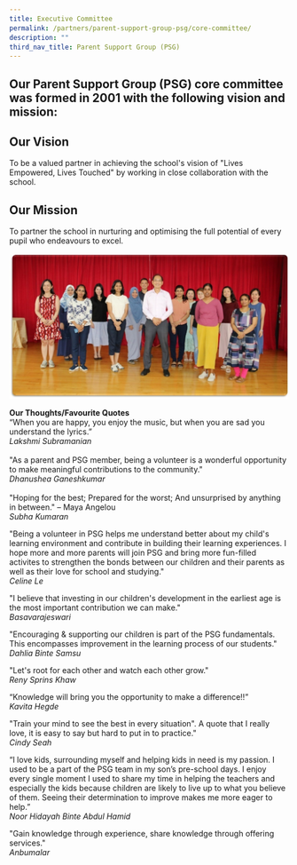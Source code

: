 ```yaml
---
title: Executive Committee
permalink: /partners/parent-support-group-psg/core-committee/
description: ""
third_nav_title: Parent Support Group (PSG)
---
```

Our Parent Support Group (PSG) core committee was formed in 2001 with the following vision and mission:
-----------------------

Our Vision
----------

To be a valued partner in achieving the school's vision of "Lives Empowered, Lives Touched" by working in close collaboration with the school.
  
Our Mission
-----------

To partner the school in nurturing and optimising the full potential of every pupil who endeavours to excel.

![](/images/PSG1.jpg)

**Our Thoughts/Favourite Quotes**
<br>
“When you are happy, you enjoy the music, but when you are sad you understand the lyrics.”
<br>
*Lakshmi Subramanian*
<br>
<br>
&quot;As a parent and PSG member, being a volunteer is a wonderful opportunity to make meaningful contributions to the community.&quot;
<br>
*Dhanushea Ganeshkumar*
<br><br>
&quot;Hoping for the best; Prepared for the worst; And unsurprised by anything in between.&quot; – Maya Angelou
<br>
*Subha Kumaran*

&quot;Being a volunteer in PSG helps me understand better about my child&#39;s learning environment and
contribute in building their learning experiences. I hope more and more parents will join PSG and bring
more fun-filled activites to strengthen the bonds between our children and their parents as well as their
love for school and studying.&quot;<br>
*Celine Le*

&quot;I believe that investing in our children&#39;s development in the earliest age is the most important contribution
we can make.&quot;<br>
*Basavarajeswari*

&quot;Encouraging &amp; supporting our children is part of the PSG fundamentals. This encompasses improvement
in the learning process of our students.&quot;
<br>
*Dahlia Binte Samsu*

&quot;Let&#39;s root for each other and watch each other grow.&quot;<br>
*Reny Sprins Khaw*

“Knowledge will bring you the opportunity to make a difference!!”<br>
*Kavita Hegde*

&quot;Train your mind to see the best in every situation&quot;. A quote that I really love, it is easy to say but hard to
put in to practice.&quot;<br>
*Cindy Seah*

“I love kids, surrounding myself and helping kids in need is my passion. I used to be a part of the PSG
team in my son’s pre-school days. I enjoy every single moment I used to share my time in helping the
teachers and especially the kids because children are likely to live up to what you believe of them. Seeing
their determination to improve makes me more eager to help.”
<br>
*Noor Hidayah Binte Abdul Hamid*

&quot;Gain knowledge through experience, share knowledge through offering services.&quot;<br>
*Anbumalar*